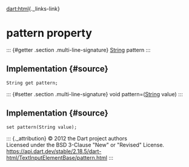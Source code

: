[dart:html](../../dart-html/dart-html-library){._links-link}

pattern property
================

::: {#getter .section .multi-line-signature}
[String](../../dart-core/string-class) pattern
:::

Implementation {#source}
--------------

``` {.language-dart data-language="dart"}
String get pattern;
```

::: {#setter .section .multi-line-signature}
void pattern=([String](../../dart-core/string-class) value)
:::

Implementation {#source}
--------------

``` {.language-dart data-language="dart"}
set pattern(String value);
```

::: {._attribution}
© 2012 the Dart project authors\
Licensed under the BSD 3-Clause \"New\" or \"Revised\" License.\
<https://api.dart.dev/stable/2.18.5/dart-html/TextInputElementBase/pattern.html>
:::
